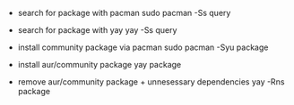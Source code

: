 - search for package with pacman
sudo pacman -Ss query

- search for package with yay
yay -Ss query

- install community package via pacman 
sudo pacman -Syu package

- install aur/community package
yay package

- remove aur/community package + unnesessary dependencies
yay -Rns package